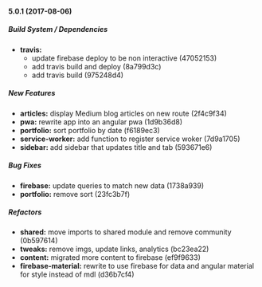 #### 5.0.1 (2017-08-06)

##### Build System / Dependencies

* **travis:**
  * update firebase deploy to be non interactive (47052153)
  * add travis build and deploy (8a799d3c)
  * add travis build (975248d4)

##### New Features

* **articles:** display Medium blog articles on new route (2f4c9f34)
* **pwa:** rewrite app into an angular pwa (1d9b36d8)
* **portfolio:** sort portfolio by date (f6189ec3)
* **service-worker:** add function to register service woker (7d9a1705)
* **sidebar:** add sidebar that updates title and tab (593671e6)

##### Bug Fixes

* **firebase:** update queries to match new data (1738a939)
* **portfolio:** remove sort (23fc3b7f)

##### Refactors

* **shared:** move imports to shared module and remove community (0b597614)
* **tweaks:** remove imgs, update links, analytics (bc23ea22)
* **content:** migrated more content to firebase (ef9f9633)
* **firebase-material:** rewrite to use firebase for data and angular material for style instead of mdl (d36b7cf4)

